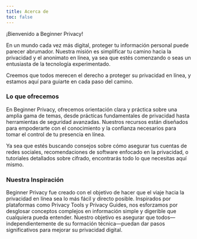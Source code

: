 ```yaml
---
title: Acerca de
toc: false
---
```

¡Bienvenido a Beginner Privacy!

En un mundo cada vez más digital, proteger tu información personal puede parecer abrumador. Nuestra misión es simplificar tu camino hacia la privacidad y el anonimato en línea, ya sea que estés comenzando o seas un entusiasta de la tecnología experimentado.

Creemos que todos merecen el derecho a proteger su privacidad en línea, y estamos aquí para guiarte en cada paso del camino.

### Lo que ofrecemos
En Beginner Privacy, ofrecemos orientación clara y práctica sobre una amplia gama de temas, desde prácticas fundamentales de privacidad hasta herramientas de seguridad avanzadas. Nuestros recursos están diseñados para empoderarte con el conocimiento y la confianza necesarios para tomar el control de tu presencia en línea.

Ya sea que estés buscando consejos sobre cómo asegurar tus cuentas de redes sociales, recomendaciones de software enfocado en la privacidad, o tutoriales detallados sobre cifrado, encontrarás todo lo que necesitas aquí mismo.

### Nuestra Inspiración
Beginner Privacy fue creado con el objetivo de hacer que el viaje hacia la privacidad en línea sea lo más fácil y directo posible. Inspirados por plataformas como Privacy Tools y Privacy Guides, nos esforzamos por desglosar conceptos complejos en información simple y digerible que cualquiera pueda entender. Nuestro objetivo es asegurar que todos—independientemente de su formación técnica—puedan dar pasos significativos para mejorar su privacidad digital.